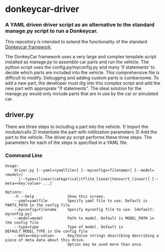 # donkeycar-driver
### A YAML driven driver script as an alternative to the standard manage.py script to run a Donkeycar.

This repository is intended to extend the functionality of the standard [Donkeycar framework](https://github.com/autorope/donkeycar).

The DonkeyCar framework uses a very large and complex template script installed as manage.py to assemble car parts and run the vehicle. The python script uses the config.py/myconfig.py and many ‘if statements’ to decide which parts are included into the vehicle. This comprehensive file is difficult to modify. Debugging and adding custom parts is cumbersome. To add a new part, the developer must dig into this complex script and add the new part with appropiate "if statements". The ideal solution for the manage.py would only include parts that are in use by the car or simulated car.  

## driver.py

There are three steps to including a part into the vehicle. 1) Import the module/calls 2) Instantiate the part with initilization parameters 3) Add the part to the vehicle. The driver.py script performs these three steps. The parameters for each of the steps is specified in a YAML file.

### Command Line
```
Usage:
    driver.py [--yaml=<yamlfile>] [--myconfig=<filename>] [--model=<model>] 
      [--type=(linear|categorical|tflite_linear|tensorrt_linear)] [--meta=<key:value> ...]

Options:
    -h --help               Show this screen.
    --yaml=yamlfile         Specify yaml file to use. Default is PARTS_PATH in the config file
    --myconfig=filename     Specify myconfig file to use. [default: myconfig.py]
    --model=model           Path to model. Default is MODEL_PATH in the config file
    --type=type             Type of model. Default is DEFAULT_MODEL_TYPE in the config file
    --meta=<key:value>      Key/Value strings describing describing a piece of meta data about this drive. 
                            Option may be used more than once.
```


